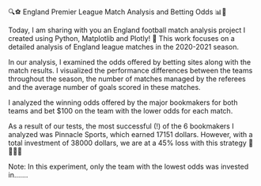 🔍⚽️ England Premier League Match Analysis and Betting Odds 📊🎯

Today, I am sharing with you an England football match analysis project I created using Python, Matplotlib and Plotly! 🎉 This work focuses on a detailed analysis of England league matches in the 2020-2021 season.

In our analysis, I examined the odds offered by betting sites along with the match results. I visualized the performance differences between the teams throughout the season, the number of matches managed by the referees and the average number of goals scored in these matches.

I analyzed the winning odds offered by the major bookmakers for both teams and bet $100 on the team with the lower odds for each match.

As a result of our tests, the most successful (!) of the 6 bookmakers I analyzed was Pinnacle Sports, which earned 17151 dollars. However, with a total investment of 38000 dollars, we are at a 45% loss with this strategy 💸💸💸💸

Note: In this experiment, only the team with the lowest odds was invested in.......
